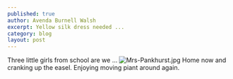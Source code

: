 ```yaml
---
published: true
author: Avenda Burnell Walsh
excerpt: Yellow silk dress needed ...
category: blog
layout: post
---
```

Three little girls from school are we ...
![Mrs-Pankhurst.jpg]({{site.baseurl}}/img/Mrs-Pankhurst.jpg)
Home now and cranking up the easel. Enjoying moving piant around again.
